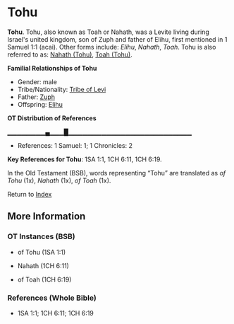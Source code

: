 # Tohu
**Tohu**. 
Tohu, also known as Toah or Nahath, was a Levite living during Israel's united kingdom, son of Zuph and father of Elihu, first mentioned in 1 Samuel 1:1 (acai). 
Other forms include: 
*Elihu*, *Nahath*, *Toah*. 
Tohu is also referred to as: 
[Nahath (Tohu)](Nahath.3.md), [Toah (Tohu)](Toah.md). 




**Familial Relationships of Tohu**


* Gender: male
* Tribe/Nationality: [Tribe of Levi](../../../groups/md/acai/Levi.md)
* Father: [Zuph](Zuph.md)
* Offspring: [Elihu](Elihu.md)


**OT Distribution of References**

▁▁▁▁▁▁▁▁▄▁▁▁█▁▁▁▁▁▁▁▁▁▁▁▁▁▁▁▁▁▁▁▁▁▁▁▁▁▁
* References: 1 Samuel: 1; 1 Chronicles: 2



**Key References for Tohu**: 
1SA 1:1, 1CH 6:11, 1CH 6:19. 


In the Old Testament (BSB), words representing “Tohu” are translated as 
*of Tohu* (1x), *Nahath* (1x), *of Toah* (1x). 




Return to [Index](00-Index.md)

## More Information

### OT Instances (BSB)

* of Tohu (1SA 1:1)

* Nahath (1CH 6:11)

* of Toah (1CH 6:19)



### References (Whole Bible)

* 1SA 1:1; 1CH 6:11; 1CH 6:19



